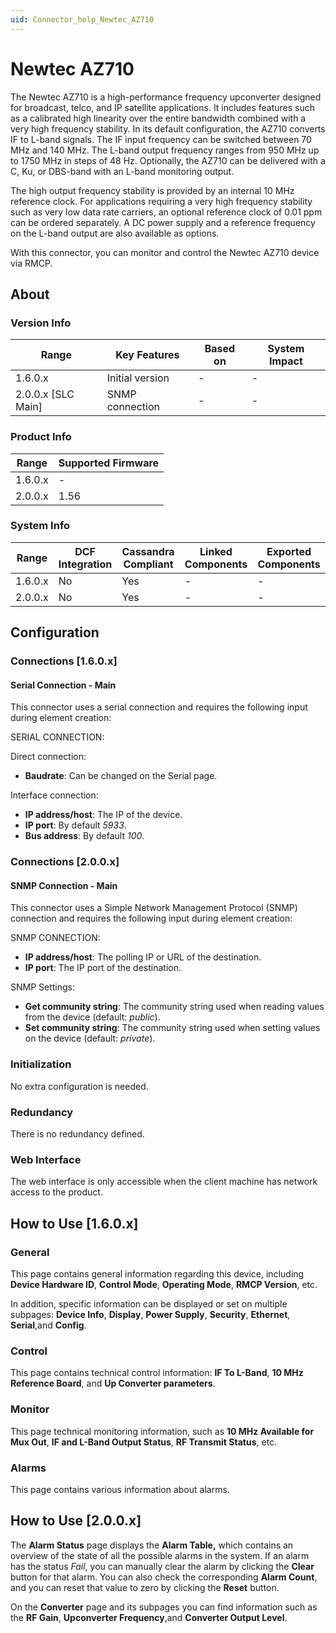 ```yaml
---
uid: Connector_help_Newtec_AZ710
---
```


# Newtec AZ710

The Newtec AZ710 is a high-performance frequency upconverter designed for broadcast, telco, and IP satellite applications. It includes features such as a calibrated high linearity over the entire bandwidth combined with a very high frequency stability. In its default configuration, the AZ710 converts IF to L-band signals. The IF input frequency can be switched between 70 MHz and 140 MHz. The L-band output frequency ranges from 950 MHz up to 1750 MHz in steps of 48 Hz. Optionally, the AZ710 can be delivered with a C, Ku, or DBS-band with an L-band monitoring output.

The high output frequency stability is provided by an internal 10 MHz reference clock. For applications requiring a very high frequency stability such as very low data rate carriers, an optional reference clock of 0.01 ppm can be ordered separately. A DC power supply and a reference frequency on the L-band output are also available as options.

With this connector, you can monitor and control the Newtec AZ710 device via RMCP.

## About

### Version Info

| **Range**            | **Key Features** | **Based on** | **System Impact** |
|----------------------|------------------|--------------|-------------------|
| 1.6.0.x              | Initial version  | \-           | \-                |
| 2.0.0.x \[SLC Main\] | SNMP connection  | \-           | \-                |

### Product Info

| **Range** | **Supported Firmware** |
|-----------|------------------------|
| 1.6.0.x   | \-                     |
| 2.0.0.x   | 1.56                   |

### System Info

| **Range** | **DCF Integration** | **Cassandra Compliant** | **Linked Components** | **Exported Components** |
|-----------|---------------------|-------------------------|-----------------------|-------------------------|
| 1.6.0.x   | No                  | Yes                     | \-                    | \-                      |
| 2.0.0.x   | No                  | Yes                     | \-                    | \-                      |

## Configuration

### Connections \[1.6.0.x\]

#### Serial Connection - Main

This connector uses a serial connection and requires the following input during element creation:

SERIAL CONNECTION:

Direct connection:

- **Baudrate**: Can be changed on the Serial page.

Interface connection:

- **IP address/host**: The IP of the device.
- **IP port**: By default *5933*.
- **Bus address**: By default *100*.

### Connections \[2.0.0.x\]

#### SNMP Connection - Main

This connector uses a Simple Network Management Protocol (SNMP) connection and requires the following input during element creation:

SNMP CONNECTION:

- **IP address/host**: The polling IP or URL of the destination.
- **IP port**: The IP port of the destination.

SNMP Settings:

- **Get community string**: The community string used when reading values from the device (default: *public*).
- **Set community string**: The community string used when setting values on the device (default: *private*).

### Initialization

No extra configuration is needed.

### Redundancy

There is no redundancy defined.

### Web Interface

The web interface is only accessible when the client machine has network access to the product.

## How to Use \[1.6.0.x\]

### General

This page contains general information regarding this device, including **Device Hardware ID**, **Control Mode**, **Operating Mode**, **RMCP Version**, etc.

In addition, specific information can be displayed or set on multiple subpages: **Device Info**, **Display**, **Power Supply**, **Security**, **Ethernet**, **Serial**,and **Config**.

### Control

This page contains technical control information: **IF To L-Band**, **10 MHz Reference Board**, and **Up Converter parameters**.

### Monitor

This page technical monitoring information, such as **10 MHz Available for Mux Out**, **IF and L-Band Output Status**, **RF Transmit Status**, etc.

### Alarms

This page contains various information about alarms.

## How to Use \[2.0.0.x\]

The **Alarm Status** page displays the **Alarm Table,** which contains an overview of the state of all the possible alarms in the system. If an alarm has the status *Fail*, you can manually clear the alarm by clicking the **Clear** button for that alarm. You can also check the corresponding **Alarm Count**, and you can reset that value to zero by clicking the **Reset** button.

On the **Converter** page and its subpages you can find information such as the **RF Gain**, **Upconverter Frequency**,and **Converter Output Level**.
